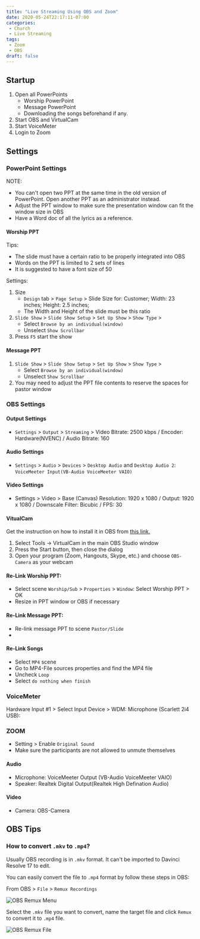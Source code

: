 ```yaml
---
title: "Live Streaming Using OBS and Zoom"
date: 2020-05-24T22:17:11-07:00
categories:
 - Church
 - Live Streaming
tags:
 - Zoom
 - OBS
draft: false
---
```


## Startup
1. Open all PowerPoints
    * Worship PowerPoint
    * Message PowerPoint
    * Downloading the songs beforehand if any.
2. Start OBS and VirtualCam
3. Start VoiceMeter
4. Login to Zoom

## Settings
### PowerPoint Settings
NOTE:
* You can't open two PPT at the same time in the old version of PowerPoint. 
Open another PPT as an administrator instead.
* Adjust the PPT window to make sure the presentation window can fit the window size in OBS
* Have a Word doc of all the lyrics as a reference.

#### Worship PPT
Tips:
* The slide must have a certain ratio to be properly integrated into OBS
* Words on the PPT is limited to 2 sets of lines
* It is suggested to have a font size of 50

Settings:
1. Size
    * `Design` tab > `Page Setup` > 
        Slide Size for: Customer;
        Width: 23 inches;
        Height: 2.5 inches;
    * The Width and Height of the slide must be this ratio
2. `Slide Show` > `Slide Show Setup` > `Set Up Show` > `Show Type` >
    * Select `Browse by an individual(window)`
    * Unselect `Show Scrollbar`
3. Press `F5` start the show

#### Message PPT
1. `Slide Show` > `Slide Show Setup` > `Set Up Show` > `Show Type` >
    * Select `Browse by an individual(window)`
    * Unselect `Show Scrollbar` 
2. You may need to adjust the PPT file contents to reserve the spaces for pastor window

### OBS Settings
#### Output Settings
* `Settings` > `Output` > `Streaming` > 
Video Bitrate: 2500 kbps / Encoder: Hardware(NVENC) / Audio Bitrate: 160

#### Audio Settings
* `Settings` > `Audio` > `Devices` > `Desktop Audio` and `Desktop Audio 2`: 
`VoiceMeeter Input(VB-Audio VoiceMeeter VAIO)`

#### Video Settings
* Settings > Video > Base (Canvas) Resolution: 1920 x 1080 / Output: 1920 x 1080 / 
Downscale Filter: Bicubic / FPS: 30

#### VitualCam
Get the instruction on how to install it in OBS from [this link.](https://obsproject.com/forum/resources/obs-virtualcam.949/)
1. Select Tools -> VirtualCam in the main OBS Studio window
2. Press the Start button, then close the dialog
3. Open your program (Zoom, Hangouts, Skype, etc.) and choose `OBS-Camera` as your webcam

#### Re-Link Worship PPT:
* Select scene `Worship/Sub` > `Properties` > `Window`: Select Worship PPT > OK
* Resize in PPT window or OBS if necessary

#### Re-Link Message PPT: 
* Re-link message PPT to scene `Pastor/Slide` 
* 

#### Re-Link Songs
* Select `MP4` scene
* Go to MP4-File sources properties and find the MP4 file
* Uncheck `Loop`
* Select `do nothing when finish`



### VoiceMeter
Hardware Input #1 > Select Input Device > WDM: Microphone (Scarlett 2i4 USB): 

### ZOOM
* Setting > Enable `Original Sound`
* Make sure the participants are not allowed to unmute themselves

#### Audio
* Microphone: VoiceMeeter Output (VB-Audio VoiceMeeter VAIO)
* Speaker: Realtek Digital Output(Realtek High Defination Audio)

#### Video
* Camera: OBS-Camera


## OBS Tips
### How to convert `.mkv` to `.mp4`?
Usually OBS recording is in `.mkv` format. It can't be imported to Davinci Resolve 17 to edit.

You can easily convert the file to `.mp4` format by follow these steps in OBS:

From OBS > `File` > `Remux Recordings`

![OBS Remux Menu](/images/2020/obs-remux.PNG)

Select the `.mkv` file you want to convert, name the target file and click `Remux` to convert it to `.mp4` file.

![OBS Remux File](/images/2020/obs0remux-file.PNG)



